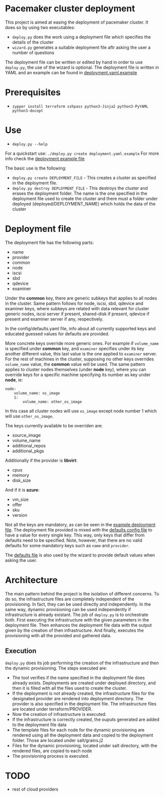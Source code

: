 # Pacemaker cluster deployment

This project is aimed at easing the deployment of pacemaker cluster.
It does so by using two executables:

- ```deploy.py``` does the work using a deployment file which specifies the details of the cluster
- ```wizard.py``` generates a suitable deployment file aftr asking the user a number of questions

The deployment file can be written or edited by hand in order to use ```deploy.py```, the use of the wizard is optional.
The deployment file is written in YAML and an example can be found in [deployment.yaml.example](deployment.yaml.example)

# Prerequisites

- ```zypper install terraform sshpass python3-Jinja2 python3-PyYAML python3-docopt```

# Use

- ```deploy.py --help```

For a quickstart use:
```./deploy.py create deployment.yaml.example```
For more info check the [deployment example file](deployment.yaml.example)

The basic use is the following:

- ```deploy.py create DEPLOYMENT_FILE``` - This creates a cluster as specified in the deployment file.
- ```deploy.py destroy DEPLOYMENT_FILE``` - This destroys the cluster and erases the deployment folder. The name is the one specified in the deployment file used to create the cluster and there must a folder under deployed (deployed/DEPLOYMENT_NAME) which holds the data of the cluster

# Deployment file

The deployment file has the following parts:

- name
- provider
- common
- node
- iscsi
- sbd
- qdevice
- examiner

Under the __common__ key, there are generic subkeys that applies to all nodes in the cluster. Same pattern follows for node, iscsi, sbd, qdevice and examiner keys, where subkeys are related with data relevant for cluster generic nodes, iscsi server if present, shared-disk if present, qdevice if present and examiner server if any, respectively.

In the config/defaults.yaml file, info about all currently supported keys and educated guessed values for defaults are provided.

More concrete keys override more generic ones. For example if ```volume_name``` is specified under __common__ key, and ```examiner``` specifies under its key another different value, this last value is the one applied to ```examiner``` server. For the rest of machines in the cluster, supposing no other keys overrides ```volume_name``` value, the __common__ value will be used. The same pattern applies to cluster nodes themselves (under __node__ key), where you can override keys for a specific machine specifying its number as key under __node__, ie:
```
node:
    volume_name: os_image
    1:
        volume_name: other_os_image
```
In this case all cluster nodes will use ```os_image``` except node number 1 which will use ```other_os_image```.

The keys currently available to be overriden are:
 - source_image
 - volume_name
 - additional_repos
 - additional_pkgs

Additionally if the provider is __libvirt__:
 - cpus
 - memory
 - disk_size

And if it is __azure__:
 - vm_size
 - offer
 - sku
 - version

Not all the keys are mandatory, as can be seen in the [example deployment file](deployment.yaml.example). The deployment file provided is mixed with the [defaults config file](config/defaults.yaml) to have a value for every single key.
This way, only keys that differ from defaults need to be specified.
Note, however, that there are no valid defaults for some mandatory keys such as ```name``` and ```provider```.

The [defaults file](config/defaults.yaml) is also used by the wizard to provide default values when asking the user.

# Architecture

The main pattern behind the project is the isolation of different concerns.
To do so, the infrastructure files are completely independent of the provisioning. In fact, they can be used directly and independently.
In the same way, dynamic provisioning can be used independently if infrastructure is already existant.
The job of ```deploy.py``` is to orchestrate both. First executing the infrastructure with the given parameters in the deployment file. Then enhances the deployment file data with the output given by the creation of then infrastructure. And finally, executes the provisioning with all the provided and gathered data.

## Execution

 ```deploy.py``` does its job performing the creation of the infrastructure and then the dynamic provisioning.
 The steps executed are:

- The tool verifies if the name specified in the deployment file does already exists. Deployments are created under deployed directory, and then it is filled with all the files used to create the cluster.
- If the deployment is not already created, the infrastructure files for the designated provider are rendered into deployment directory. The provider is also specified in the deployment file. The infrastructure files are located under terraform/PROVIDER.
- Now the creation of infrastructure is executed.
- If the infrastructure is correctly created, the ouputs generated are added to the deployment file data
- The template files for each node for the dynamic provisioning are rendered using all the deployment data and copied to the deployment folder. Those are located under salt/grains.j2
- Files for the dynamic provisioning, located under salt directory, with the rendered files, are copied to each node
- The provisioning process is executed.


# TODO

- rest of cloud providers
